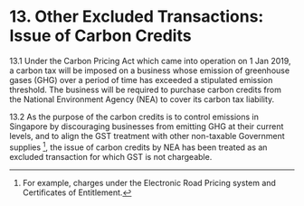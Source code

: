 # 13. Other Excluded Transactions: Issue of Carbon Credits

13.1 Under the Carbon Pricing Act which came into operation on 1 Jan 2019, a
carbon tax will be imposed on a business whose emission of greenhouse
gases (GHG) over a period of time has exceeded a stipulated emission
threshold. The business will be required to purchase carbon credits from the
National Environment Agency (NEA) to cover its carbon tax liability.

13.2 As the purpose of the carbon credits is to control emissions in Singapore by
discouraging businesses from emitting GHG at their current levels, and to
align the GST treatment with other non-taxable Government supplies [^17], the
issue of carbon credits by NEA has been treated as an excluded transaction
for which GST is not chargeable.

[^17]: For example, charges under the Electronic Road Pricing system and Certificates of Entitlement.
